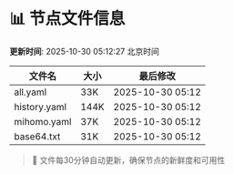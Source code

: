 # 📊 节点文件信息

**更新时间**: 2025-10-30 05:12:27 北京时间

| 文件名 | 大小 | 最后修改 |
|--------|------|----------|
| all.yaml | 33K | 2025-10-30 05:12 |
| history.yaml | 144K | 2025-10-30 05:12 |
| mihomo.yaml | 37K | 2025-10-30 05:12 |
| base64.txt | 31K | 2025-10-30 05:12 |

> 🔄 文件每30分钟自动更新，确保节点的新鲜度和可用性
